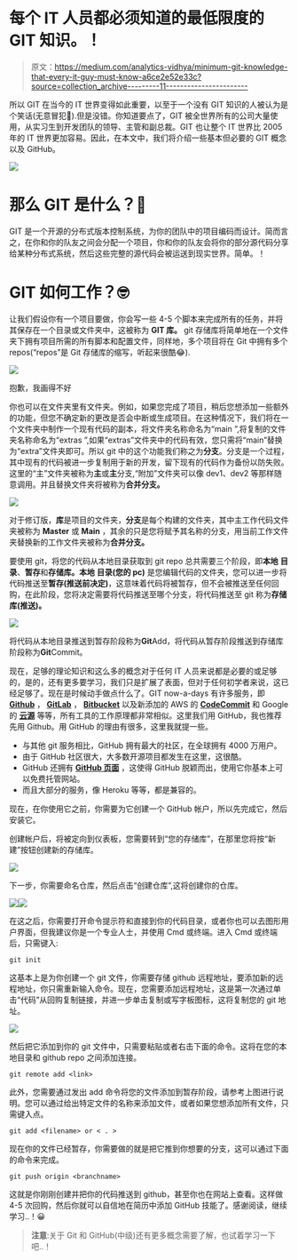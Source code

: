 # 每个 IT 人员都必须知道的最低限度的 GIT 知识。！

> 原文：<https://medium.com/analytics-vidhya/minimum-git-knowledge-that-every-it-guy-must-know-a6ce2e52e33c?source=collection_archive---------11----------------------->

所以 GIT 在当今的 IT 世界变得如此重要，以至于一个没有 GIT 知识的人被认为是个笑话(无意冒犯🤫).但是没错。你知道要点了，GIT 被全世界所有的公司大量使用，从实习生到开发团队的领导、主管和副总裁。GIT 也让整个 IT 世界比 2005 年的 IT 世界更加容易。因此，在本文中，我们将介绍一些基本但必要的 GIT 概念以及 GitHub。

![](img/21c8b89c57997a704e8231079583fae0.png)

# 那么 GIT 是什么？🤔

GIT 是一个开源的分布式版本控制系统，为你的团队中的项目编码而设计。简而言之，在你和你的队友之间会分配一个项目，你和你的队友会将你的部分源代码分享给某种分布式系统，然后这些完整的源代码会被运送到现实世界。简单。！

# **GIT 如何工作？🤓**

让我们假设你有一个项目要做，你会写一些 4-5 个脚本来完成所有的任务，并将其保存在一个目录或文件夹中，这被称为 **GIT 库。** git 存储库将简单地在一个文件夹下拥有项目所需的所有脚本和配置文件，同样地，多个项目将在 Git 中拥有多个 repos(“repos”是 Git 存储库的缩写，听起来很酷😂).

![](img/fb7d0183987cdb8565e592c33199504c.png)

抱歉，我画得不好

你也可以在文件夹里有文件夹。例如，如果您完成了项目，稍后您想添加一些额外的功能，但您不确定新的更改是否会中断或生成项目。在这种情况下，我们将在一个文件夹中制作一个现有代码的副本，将文件夹名称命名为“main ”,将复制的文件夹名称命名为“extras ”,如果“extras”文件夹中的代码有效，您只需将“main”替换为“extra”文件夹即可。所以 git 中的这个功能我们称之为**分支**。分支是一个过程，其中现有的代码被进一步复制用于新的开发，留下现有的代码作为备份以防失败。这里的“主”文件夹被称为**主**或**主**分支,“附加”文件夹可以像 dev1、dev2 等那样随意调用。并且替换文件夹将被称为**合并分支。**

![](img/fdc5d8b6ced7d0c1782b75d33271f174.png)

对于修订版，**库**是项目的文件夹，**分支**是每个构建的文件夹，其中主工作代码文件夹被称为 **Master** 或 **Main** ，其余的只是您将赋予其名称的分支，用当前工作文件夹替换新的工作文件夹被称为**合并分支。**

要使用 git，将您的代码从本地目录获取到 git repo 总共需要三个阶段，即**本地** **目录**、**暂存**和**存储库。本地** **目录(您的 pc)** 是您编辑代码的文件夹，您可以进一步将代码推送至**暂存(推送前决定)**，这意味着代码将被暂存，但不会被推送至任何回购，在此阶段，您将决定需要将代码推送至哪个分支，将代码推送至 git 称为**存储库(推送)。**

![](img/bbb7d2f67c1caf482884421b8f130b29.png)

将代码从本地目录推送到暂存阶段称为**Git**Add，将代码从暂存阶段推送到存储库阶段称为**Git**Commit。

现在，足够的理论知识和这么多的概念对于任何 IT 人员来说都是必要的或足够的，是的，还有更多要学习，我们只是扩展了表面，但对于任何初学者来说，这已经足够了。现在是时候动手做点什么了。GIT now-a-days 有许多服务，即 [**Github**](https://docs.github.com/en) ， [**GitLab**](https://docs.gitlab.com/) ， [**Bitbucket**](https://bitbucket.org/product?&aceid=&adposition=&adgroup=92542402455&campaign=7370823350&creative=414680909237&device=c&keyword=%2Bbitbucket&matchtype=b&network=g&placement=&ds_kids=p51241750009&ds_e=GOOGLE&ds_eid=700000001551985&ds_e1=GOOGLE&gclid=CjwKCAiAkan9BRAqEiwAP9X6UQVEUeFt2iOxc_qDNptMLKdCd-Mr1anstrqIvVjpQXRtQZwH8NZKKxoC6EcQAvD_BwE&gclsrc=aw.ds) 以及新添加的 AWS 的 [**CodeCommit**](https://docs.aws.amazon.com/codecommit/index.html) 和 Google 的 [**云源**](https://cloud.google.com/source-repositories/docs) 等等，所有工具的工作原理都非常相似。这里我们用 GitHub，我也推荐先用 Github。用 GitHub 的理由有很多，这里我就提一些。

*   与其他 git 服务相比，GitHub 拥有最大的社区，在全球拥有 4000 万用户。
*   由于 GitHub 社区很大，大多数开源项目都发生在这里，这很酷。
*   GitHub 还拥有 [**GitHub 页面**](https://pages.github.com/) ，这使得 GitHub 脱颖而出，使用它你基本上可以免费托管网站。
*   而且大部分的服务，像 Heroku 等等，都是兼容的。

现在，在你使用它之前，你需要为它创建一个 GitHub 帐户，所以先完成它，然后安装它。

创建帐户后，将被定向到仪表板，您需要转到“您的存储库”，在那里您将按“新建”按钮创建新的存储库。

![](img/41c5c4a177fe7320127f4bd49e146ff3.png)

下一步，你需要命名仓库，然后点击“创建仓库”,这将创建你的仓库。

![](img/0c979de63f092d07b682826c28fa9789.png)![](img/70d12ee1089721f6a69a3531f3445853.png)

在这之后，你需要打开命令提示符和直接到你的代码目录，或者你也可以去图形用户界面，但我建议你是一个专业人士，并使用 Cmd 或终端。进入 Cmd 或终端后，只需键入:

```
git init
```

这基本上是为你创建一个 git 文件，你需要存储 github 远程地址，要添加新的远程地址，你只需重新输入命令。现在，您需要添加远程地址，这是第一次通过单击“代码”从回购复制链接，并进一步单击复制或写字板图标，这将复制您的 git 地址。

![](img/fd03c846c0b3ba261cca91b0caa8cfff.png)

然后把它添加到你的 git 文件中，只需要粘贴或者右击下面的命令。这将在您的本地目录和 github repo 之间添加连接。

```
git remote add <link>
```

此外，您需要通过发出 add 命令将您的文件添加到暂存阶段，请参考上图进行说明。您可以通过给出特定文件的名称来添加文件，或者如果您想添加所有文件，只需键入点。

```
git add <filename> or < . >
```

现在你的文件已经暂存，你需要做的就是把它推到你想要的分支，这可以通过下面的命令来完成。

```
git push origin <branchname>
```

这就是你刚刚创建并把你的代码推送到 github，甚至你也在网站上查看。这样做 4-5 次回购，然后你就可以自信地在简历中添加 GitHub 技能了。感谢阅读，继续学习..！😀

> **注意**:关于 Git 和 GitHub(中级)还有更多概念需要了解，也试着学习一下吧..！